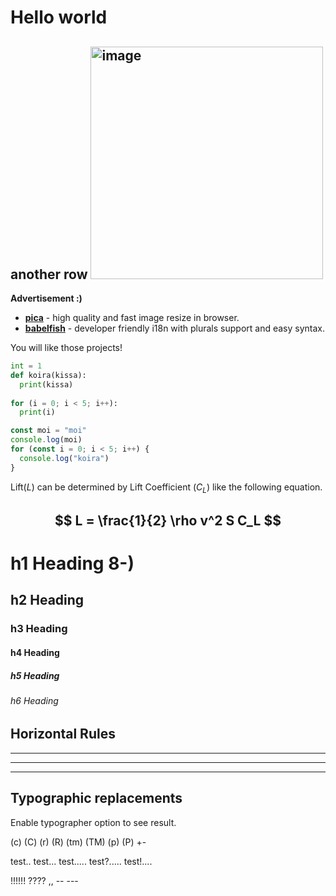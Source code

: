 # Hello world
**another row**
<img width="372" alt="image" src="https://user-images.githubusercontent.com/84347872/175696356-4685ff05-4443-4dc7-a793-bd14e9116944.png">
---
__Advertisement :)__

- __[pica](https://nodeca.github.io/pica/demo/)__ - high quality and fast image
  resize in browser.
- __[babelfish](https://github.com/nodeca/babelfish/)__ - developer friendly
  i18n with plurals support and easy syntax.

You will like those projects!

```python
int = 1
def koira(kissa):
  print(kissa)
 
for (i = 0; i < 5; i++):
  print(i)
```

```typescript
const moi = "moi"
console.log(moi)
for (const i = 0; i < 5; i++) {
  console.log("koira")
}
```


Lift($L$) can be determined by Lift Coefficient ($C_L$) like the following
equation.

$$
L = \frac{1}{2} \rho v^2 S C_L
$$
---

# h1 Heading 8-)
## h2 Heading
### h3 Heading
#### h4 Heading
##### h5 Heading
###### h6 Heading


## Horizontal Rules

___

---

***


## Typographic replacements

Enable typographer option to see result.

(c) (C) (r) (R) (tm) (TM) (p) (P) +-

test.. test... test..... test?..... test!....

!!!!!! ???? ,,  -- ---
